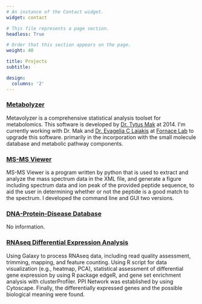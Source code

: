 ```yaml
---
# An instance of the Contact widget.
widget: contact

# This file represents a page section.
headless: True

# Order that this section appears on the page.
weight: 40

title: Projects
subtitle: 

design:
  columns: '2'
---
```

### [Metabolyzer](https://sites.google.com/a/georgetown.edu/fornace-lab-informatics/home/metabolyzer)
Metavolyzer is a comprehensive statistical analysis toolset for metabolomics. This software is developed by [Dr. Tytus Mak](https://www.nist.gov/blogs/taking-measure/authors/tytus-mak) at 2014. I'm currently working with Dr. Mak and [Dr. Evagelia C Laiakis](https://gufaculty360.georgetown.edu/s/contact/00336000014Rj1TAAS/evagelia-laiakis) at [Fornace Lab](https://fornacelab.georgetown.edu/home) to upgrade this software. primarily in the incorporation with the small molecule database and metabolic pathway components.
### [MS-MS Viewer](https://github.com/Bowen999/MS_Viewer) 
MS-MS Viewer is a program written by python that is used to extract and analyze the mass spectrum data in the XML file, and generate a figure including spectrum data and ion peak of the provided peptide sequence, to aid the user in determining whether or not the peptide is a good match to the spectrum.
I developed the command line and GUI two versions.
### [DNA-Protein-Disease Database](https://github.com/Bowen999/Gene_Protein_Disease_Database)
No information.
### [RNAseq Differential Expression Analysis](https://github.com/Bowen999/transcriptome_different_analysis)
Using Galaxy to process RNAseq data, including read quality assessment, trimming, mapping, and feature counting. Using R script for data visualization (e.g., heatmap, PCA), statistical assessment of differential gene expression by using R package edgeR, and gene set enrichment analysis with clusterProfiler. PPI Network was established by using Cytoscape. Finally, the differentially expressed genes and the possible biological meaning were found.
